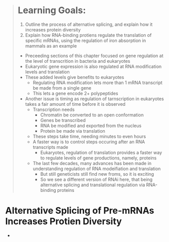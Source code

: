 > # Learning Goals:
> 1. Outline the process of alternative splicing, and explain how it increases protein diversity
> 2. Explain how RNA-binding protiens regulate the translation of specific mRNAs, using the regulation of iron absorption in mammals as an example
>
> - Preceeding sections of this chapter focused on gene regulation at the level of transcrition in bacteria and eukaryotes
> - Eukaryotic gene expression is also regulated at RNA modification levels and translation
> - These added levels give benefits to eukaryotes
>   - Regulating RNA modification lets more than 1 mRNA transcript be made from a single gene
>   - This lets a gene encode 2+ polypeptides
> - Another issue is timing as regulation of tarnscription in eukaryotes takes a fair amount of time before it is observed
>   - Transcription needs
>     - Chromatin be converted to an open conformation
>     - Genes be transcribed
>     - RNA be modified and exported from the nucleus
>     - Protein be made via translation
>   - These steps take time, needing minutes to even hours
>   - A faster way is to control steps occuring after an RNA transcripts made
>     - Eukaryotes, regulation of translation provides a faster way to regulate levels of gene productions, namely, proteins
>   - The last few decades, many advances has been made in understanding regulation of RNA modeifiation and translation
>     - But still geneticists still find new froms, so it is exciting
>     - So we see a different version of RNAi here, that being alternative splicing and translational regulation via RNA-binding proteins

# Alternative Splicing of Pre-mRNAs Increases Protien Diversity
- 
